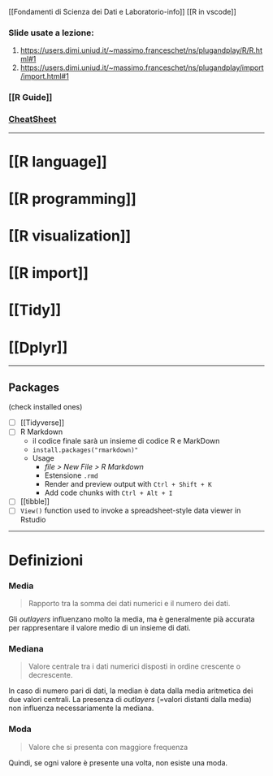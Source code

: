 [[Fondamenti di Scienza dei Dati e Laboratorio-info]]
[[R in vscode]]

### Slide usate a lezione: 
1. https://users.dimi.uniud.it/~massimo.franceschet/ns/plugandplay/R/R.html#1
2. https://users.dimi.uniud.it/~massimo.franceschet/ns/plugandplay/import/import.html#1
### [[R Guide]]
### [CheatSheet](https://iqss.github.io/dss-workshops/R/Rintro/base-r-cheat-sheet.pdf)

---
# [[R language]]
# [[R programming]]
# [[R visualization]]
# [[R import]]
# [[Tidy]]
# [[Dplyr]]

---

## Packages 
(check installed ones)
- [ ] [[Tidyverse]]
- [ ] R Markdown 
	- il codice finale sarà un insieme di codice R e MarkDown
	- `install.packages("rmarkdown)"` 
	- Usage
		- *file > New File > R Markdown* 
		- Estensione `.rmd` 
		- Render and preview output with `Ctrl + Shift + K` 
		- Add code chunks with `Ctrl + Alt + I`
- [ ] [[tibble]]
- [ ] `View()` function used to invoke a spreadsheet-style data viewer in Rstudio
---

# Definizioni 
### Media
> Rapporto tra la somma dei dati numerici e il numero dei dati. 

Gli *outlayers* influenzano molto la media, ma è generalmente pià accurata per rappresentare il valore medio di un insieme di dati. 
### Mediana
> Valore centrale tra i dati numerici disposti in ordine crescente o decrescente.

In caso di numero pari di dati, la median è data dalla media aritmetica dei due valori centrali. 
La presenza di *outlayers* (=valori distanti dalla media) non influenza necessariamente la mediana. 

### Moda
> Valore che si presenta con maggiore frequenza

Quindi, se ogni valore è presente una volta, non esiste una moda. 
